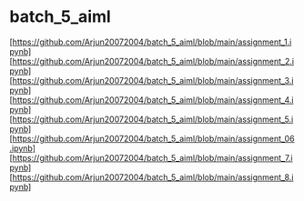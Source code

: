 # batch_5_aiml
[https://github.com/Arjun20072004/batch_5_aiml/blob/main/assignment_1.ipynb]
[https://github.com/Arjun20072004/batch_5_aiml/blob/main/assignment_2.ipynb]
[https://github.com/Arjun20072004/batch_5_aiml/blob/main/assignment_3.ipynb]
[https://github.com/Arjun20072004/batch_5_aiml/blob/main/assignment_4.ipynb]
[https://github.com/Arjun20072004/batch_5_aiml/blob/main/assignment_5.ipynb]
[https://github.com/Arjun20072004/batch_5_aiml/blob/main/assignment_06.ipynb]
[https://github.com/Arjun20072004/batch_5_aiml/blob/main/assignment_7.ipynb]
[https://github.com/Arjun20072004/batch_5_aiml/blob/main/assignment_8.ipynb]
